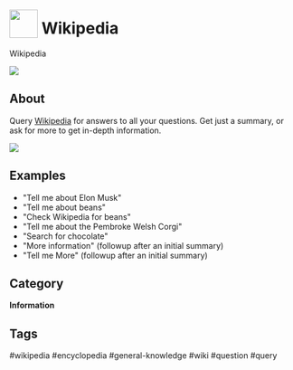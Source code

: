 # <img src='https://raw.githack.com/FortAwesome/Font-Awesome/master/svgs/brands/wikipedia-w.svg' card_color='#000000' width='50' height='50' style='vertical-align:bottom'/> Wikipedia
Wikipedia

![](./logo.png)

## About 
Query [Wikipedia](https://www.wikipedia.org) for answers to all your questions.  Get just a summary, or ask for more to get in-depth information.

![](./gui.gif)

## Examples 
* "Tell me about Elon Musk"
* "Tell me about beans"
* "Check Wikipedia for beans"
* "Tell me about the Pembroke Welsh Corgi"
* "Search for chocolate"
* "More information" (followup after an initial summary)
* "Tell me More" (followup after an initial summary)


## Category
**Information**

## Tags
#wikipedia
#encyclopedia
#general-knowledge
#wiki
#question
#query
